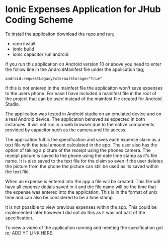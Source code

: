 # Ionic Expenses Application for JHub Coding Scheme
 
 To install the applicaiton download the repo and run;
 
  - npm install
  - ionic build
  - ionic capacitor run android

If you run this application on Android version 10 or above you need to enter the follow line in the AndroidManifest file under the application tag;

    android:requestLegacyExternalStorage="true"
    
If this is not entered in the mainfest file the applicaiton won't save expenses to the users phone. For ease I have included a mainifest file in the root of the project that can be used instead of the mainfest file created for Android Studio.

The applicaiton was tested in Android studio on an emulated device and on a real Android device. The application behaved as expected in both instances. It will not run in a web browser due to the native components provided by capacitor such as the camera and file access.

The application fulfils the specification and saves each expense claim as a text file with the total amount calculated in the app. The user also has the option of taking a picture of the receipt using the phones camera. The receipt picture is saved to the phone using the date time stamp as it's file name. It is also saved to the text file for the claim so even if the user deletes the picture from the phone the picture can still be used as its saved within the text file.

When an expense is entered into the app a file will be created. This file will have all expense detials saved in it and the file name will be the time that the expense was entered into the application. This is in the format of unix time and can also be considered to be a time stamp.

It is not possible to view previous expenses within the app. This could be implemented later however I did not do this as it was not part of the specification.

To view a video of the application running and meeting the specification got to; ADD YT LINK HERE.
